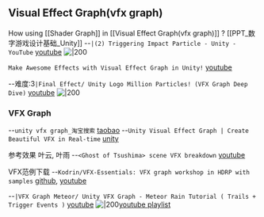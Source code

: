 ## Visual Effect Graph(vfx graph)
How using  [[Shader Graph]] in [[Visual Effect Graph(vfx graph)]] ?
[[PPT_数字游戏设计基础_Unity]]
--`|(2) Triggering Impact Particle - Unity - YouTube` [youtube](https://www.youtube.com/watch?v=BXh6LC1H5S0?t=13)
![|200](https://i.ytimg.com/vi/BXh6LC1H5S0/hqdefault.jpg)

`Make Awesome Effects with Visual Effect Graph in Unity!` [youtube](https://www.youtube.com/watch?v=LhvnIOlmXMM?t=160)

--难度:3`|Final Effect/ Unity Logo Million Particles! (VFX Graph Deep Dive)` [youtube](https://www.youtube.com/watch?v=q1sm20g8yqE?t=1103)
![|200](https://i.ytimg.com/vi/q1sm20g8yqE/hqdefault.jpg)
### VFX Graph
--`unity vfx graph_淘宝搜索` [taobao](https://s.taobao.com/search?q=unity+vfx+graph&commend=all&ssid=s5-e&search_type=item&sourceId=tb.index&spm=a21bo.jianhua.201856-taobao-item.2&ie=utf8&initiative_id=tbindexz_20170306)
--`Unity Visual Effect Graph | Create Beautiful VFX in Real-time` [unity](https://unity.com/visual-effect-graph)

参考效果 叶云, 叶雨 --`<Ghost of Tsushima> scene VFX breakdown` [youtube](https://www.youtube.com/watch?v=hXjNC8pNOTE?t=748)

VFX范例下载 --`Kodrin/VFX-Essentials: VFX graph workshop in HDRP with samples` [github](https://github.com/Kodrin/VFX-Essentials),  [youtube](https://www.youtube.com/watch?v=hXjNC8pNOTE?t=1100)


--`|VFX Graph Meteor/ Unity VFX Graph - Meteor Rain Tutorial ( Trails + Trigger Events )` [youtube](https://youtu.be/w3Xzzs1TWpk?t=106)
![|200](https://i.ytimg.com/vi/w3Xzzs1TWpk/hqdefault.jpg)[youtube playlist](https://www.youtube.com/playlist?list=PLpPd_BKEUoYhN8CiOoNLTSVh-7U5yjg3n)

